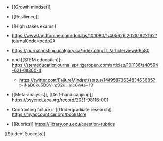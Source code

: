 - [[Growth mindset]]
- [[Resilience]]
- [[High stakes exams]]

- https://www.tandfonline.com/doi/abs/10.1080/17405629.2020.1822162?journalCode=pedp20

- https://journalhosting.ucalgary.ca/index.php/TLI/article/view/68580
- and [[STEM education]]: https://stemeducationjournal.springeropen.com/articles/10.1186/s40594-021-00300-4
	-  https://twitter.com/FailureMindset/status/1489587363483463685?t=jNaB8ku5B3V-rp92uHmc6w&s=19

- [[Meta-analysis]], [[Self-handicapping]] https://psycnet.apa.org/record/2021-98116-001

- Confronting failure in [[Undergraduate research]] https://myaccount.cur.org/bookstore
- [[Rubrics]] https://library.onu.edu/question-rubrics

[[Student Success]]
